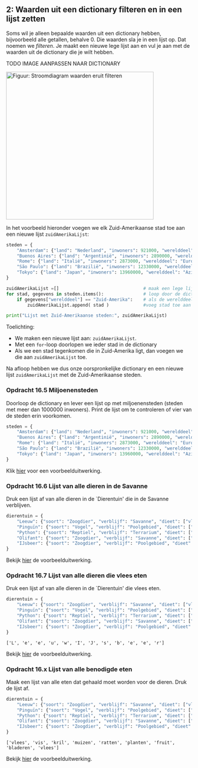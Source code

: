 ## 2: Waarden uit een dictionary filteren en in een lijst zetten

<p>Soms wil je alleen bepaalde waarden uit een dictionary hebben, bijvoorbeeld alle getallen, behalve 0. Die waarden sla je in een lijst op. Dat noemen we <i>filteren</i>. Je maakt een nieuwe lege lijst aan en vul je aan met de waarden uit de dictionary die je wilt hebben.</p>

TODO IMAGE AANPASSEN NAAR DICTIONARY
<p><img src="https://course.cs.ru.nl/pythonVO/img/10.2FilterWeekendenEruit_Stroomdiagram.png" alt="Figuur: Stroomdiagram waarden eruit filteren" width="400"></p>


<p>In het voorbeeld hieronder voegen we elk Zuid-Amerikaanse stad toe aan een nieuwe lijst <code>zuidAmerikaLijst</code>:</p>



```python
steden = {
    "Amsterdam": {"land": "Nederland", "inwoners": 921000, "werelddeel": "Europa"},
    "Buenos Aires": {"land": "Argentinië", "inwoners": 2890000, "werelddeel": "Zuid-Amerika"},
    "Rome": {"land": "Italië", "inwoners": 2873000, "werelddeel": "Europa"},
    "São Paulo": {"land": "Brazilië", "inwoners": 12330000, "werelddeel": "Zuid-Amerika"},
    "Tokyo": {"land": "Japan", "inwoners": 13960000, "werelddeel": "Azië"}
}

zuidAmerikaLijst =[]                                # maak een lege lijst
for stad, gegevens in steden.items():               # loop door de dictionary en haal de gegevens voor elke stad op
	if gegevens["werelddeel"] == "Zuid-Amerika":    # als de werelddeel Zuid-Amerika is
		zuidAmerikaLijst.append( stad )	            #voeg stad toe aan zuidAmerikaLijst

print("Lijst met Zuid-Amerikaanse steden:", zuidAmerikaLijst)
```

<p>Toelichting:</p>
<ul>
    <li>We maken een nieuwe lijst aan: <code>zuidAmerikaLijst</code>.</li>
    <li>Met een <code>for</code>-loop doorlopen we ieder stad in de dictionary</li>
    <li>Als we een stad tegenkomen die in Zuid-Amerika ligt, dan voegen we die aan <code>zuidAmerikaLijst</code> toe.</li>
</ul>
Na afloop hebben we dus onze oorspronkelijke dictionary en een nieuwe lijst <code>zuidAmerikaLijst</code> met de Zuid-Amerikaanse steden.

### Opdracht 16.5 Miljoenensteden

Doorloop de dictionary en lever een lijst op met miljoenensteden (steden met meer dan 1000000 inwoners). Print de lijst om te controleren of vier van de steden erin voorkomen.


```python
steden = {
    "Amsterdam": {"land": "Nederland", "inwoners": 921000, "werelddeel": "Europa"},
    "Buenos Aires": {"land": "Argentinië", "inwoners": 2890000, "werelddeel": "Zuid-Amerika"},
    "Rome": {"land": "Italië", "inwoners": 2873000, "werelddeel": "Europa"},
    "São Paulo": {"land": "Brazilië", "inwoners": 12330000, "werelddeel": "Zuid-Amerika"},
    "Tokyo": {"land": "Japan", "inwoners": 13960000, "werelddeel": "Azië"}
}


```

<p>Klik <a href="https://rweeda.github.io/PythonIA/docs/IA_H15_oplossingen.html#opgave165">hier</a> voor een voorbeelduitwerking.</p>

<!-- ANTWOORD
miljoenenstedenLijst =[]                            # maak een lege lijst
for stad, gegevens in steden.items():               # loop door de dictionary en haal de gegevens voor elke stad op
	if gegevens["inwoners"] > 1000000 :              # als er meer dan 1 miljoen inwoners zijn
		miljoenenstedenLijst.append( stad )	        # voeg stad toe aan miljoenenstedenLijst

print("Lijst met miljoenensteden:", miljoenenstedenLijst)
-->


### Opdracht 16.6 Lijst van alle dieren in de Savanne

Druk een lijst af van alle dieren in de `Dierentuin' die in de Savanne verblijven.


```python
dierentuin = {
    "Leeuw": {"soort": "Zoogdier", "verblijf": "Savanne", "dieet": ["vlees"], "aantal": 2},
    "Pinguïn": {"soort": "Vogel", "verblijf": "Poolgebied", "dieet": ["vis", "kril"], "aantal": 15},
    "Python": {"soort": "Reptiel", "verblijf": "Terrarium", "dieet": ["muizen", "ratten"], "aantal": 3},
    "Olifant": {"soort": "Zoogdier", "verblijf": "Savanne", "dieet": ["planten", "fruit", "bladeren"], "aantal": 1},
    "IJsbeer": {"soort": "Zoogdier", "verblijf": "Poolgebied", "dieet": ["vlees"], "aantal": 2}
}
```


<p>Bekijk <a href="https://rweeda.github.io/PythonIA/docs/IA_H10_oplossingen.html#opgave166" target="_blank">hier</a> de voorbeelduitwerking.</p>

<!--
dierentuin = {
    "Leeuw": {"soort": "Zoogdier", "verblijf": "Savanne", "dieet": ["vlees"], "aantal": 2},
    "Pinguïn": {"soort": "Vogel", "verblijf": "Poolgebied", "dieet": ["vis", "kril"], "aantal": 15},
    "Python": {"soort": "Reptiel", "verblijf": "Terrarium", "dieet": ["muizen", "ratten"], "aantal": 3},
    "Olifant": {"soort": "Zoogdier", "verblijf": "Savanne", "dieet": ["planten", "fruit", "bladeren"], "aantal": 1},
    "IJsbeer": {"soort": "Zoogdier", "verblijf": "Poolgebied", "dieet": ["vlees"], "aantal": 2}
}

savanneLijst = []                                 # maak een lege lijst
for dier, gegevens in dierentuin.items():        # loop door de dictionary en haal de gegevens voor elk dier op
    if gegevens["verblijf"] == "Savanne":         # als het verblijf Savanne is
        savanneLijst.append(dier)                  # voeg het dier toe aan savanneLijst

print(savanneLijst)
-->

### Opdracht 16.7 Lijst van alle dieren die vlees eten

Druk een lijst af van alle dieren in de `Dierentuin' die vlees eten.



```python
dierentuin = {
    "Leeuw": {"soort": "Zoogdier", "verblijf": "Savanne", "dieet": ["vlees"], "aantal": 2},
    "Pinguïn": {"soort": "Vogel", "verblijf": "Poolgebied", "dieet": ["vis", "kril"], "aantal": 15},
    "Python": {"soort": "Reptiel", "verblijf": "Terrarium", "dieet": ["muizen", "ratten"], "aantal": 3},
    "Olifant": {"soort": "Zoogdier", "verblijf": "Savanne", "dieet": ["planten", "fruit", "bladeren"], "aantal": 1},
    "IJsbeer": {"soort": "Zoogdier", "verblijf": "Poolgebied", "dieet": ["vlees"], "aantal": 2}
}

```

    ['L', 'e', 'e', 'u', 'w', 'I', 'J', 's', 'b', 'e', 'e', 'r']



<p>Bekijk <a href="https://rweeda.github.io/PythonIA/docs/IA_H10_oplossingen.html#opgave16.7" target="_blank">hier</a> de voorbeelduitwerking.</p>

<!--
dierentuin = {
    "Leeuw": {"soort": "Zoogdier", "verblijf": "Savanne", "dieet": ["vlees"], "aantal": 2},
    "Pinguïn": {"soort": "Vogel", "verblijf": "Poolgebied", "dieet": ["vis", "kril"], "aantal": 15},
    "Python": {"soort": "Reptiel", "verblijf": "Terrarium", "dieet": ["muizen", "ratten"], "aantal": 3},
    "Olifant": {"soort": "Zoogdier", "verblijf": "Savanne", "dieet": ["planten", "fruit", "bladeren"], "aantal": 1},
    "IJsbeer": {"soort": "Zoogdier", "verblijf": "Poolgebied", "dieet": ["vlees"], "aantal": 2}
}

vleesDiet = []                                 # maak een lege lijst
for dier, gegevens in dierentuin.items():        # loop door de dictionary en haal de gegevens voor elk dier op
    if "vlees" in gegevens["dieet"]:            # als er vlees in het dieet van het dier zit
        vleesDiet.append(dier)                  # voeg het dier toe aan vleesDiet

print(vleesDiet)
-->

### Opdracht 16.x Lijst van alle benodigde eten

<p>Maak een lijst van alle eten dat gehaald moet worden voor de dieren. Druk de lijst af.</p>


```python
dierentuin = {
    "Leeuw": {"soort": "Zoogdier", "verblijf": "Savanne", "dieet": ["vlees"], "aantal": 2},
    "Pinguïn": {"soort": "Vogel", "verblijf": "Poolgebied", "dieet": ["vis", "kril"], "aantal": 15},
    "Python": {"soort": "Reptiel", "verblijf": "Terrarium", "dieet": ["muizen", "ratten"], "aantal": 3},
    "Olifant": {"soort": "Zoogdier", "verblijf": "Savanne", "dieet": ["planten", "fruit", "bladeren"], "aantal": 1},
    "IJsbeer": {"soort": "Zoogdier", "verblijf": "Poolgebied", "dieet": ["vlees"], "aantal": 2}
}

```

    ['vlees', 'vis', 'kril', 'muizen', 'ratten', 'planten', 'fruit', 'bladeren', 'vlees']


<p>Bekijk <a href="https://rweeda.github.io/PythonIA/docs/IA_H10_oplossingen.html#opgave16.X" target="_blank">hier</a> de voorbeelduitwerking.</p>

<!-- ANTWOORD

dierentuin = {
    "Leeuw": {"soort": "Zoogdier", "verblijf": "Savanne", "dieet": ["vlees"], "aantal": 2},
    "Pinguïn": {"soort": "Vogel", "verblijf": "Poolgebied", "dieet": ["vis", "kril"], "aantal": 15},
    "Python": {"soort": "Reptiel", "verblijf": "Terrarium", "dieet": ["muizen", "ratten"], "aantal": 3},
    "Olifant": {"soort": "Zoogdier", "verblijf": "Savanne", "dieet": ["planten", "fruit", "bladeren"], "aantal": 1},
    "IJsbeer": {"soort": "Zoogdier", "verblijf": "Poolgebied", "dieet": ["vlees"], "aantal": 2}
}


voedingLijst = []                                 # maak een lege lijst
for dier, gegevens in dierentuin.items():        # loop door de dictionary en haal de gegevens voor elk dier op
    voedingLijst.append(gegevens["dieet"])                   
print(voedingLijst)

OF


voedingLijst = []                                 # maak een lege lijst
for dier, gegevens in dierentuin.items():        # loop door de dictionary en haal de gegevens voor elk dier op             
    voedingLijst += gegevens["dieet"]     
print(voedingLijst)


>


